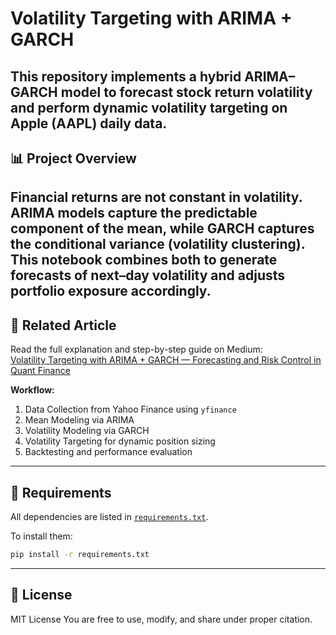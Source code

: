 # Volatility Targeting with ARIMA + GARCH

This repository implements a hybrid **ARIMA–GARCH** model to forecast stock return volatility and perform **dynamic volatility targeting** on Apple (AAPL) daily data.  
---

## 📊 Project Overview

Financial returns are not constant in volatility. ARIMA models capture the predictable component of the **mean**, while GARCH captures the **conditional variance** (volatility clustering).  
This notebook combines both to generate forecasts of next–day volatility and adjusts portfolio exposure accordingly.
---

## 📰 Related Article

Read the full explanation and step-by-step guide on Medium:  
[Volatility Targeting with ARIMA + GARCH — Forecasting and Risk Control in Quant Finance](https://medium.com/your-medium-article-link)


**Workflow:**
1. Data Collection from Yahoo Finance using `yfinance`
2. Mean Modeling via ARIMA
3. Volatility Modeling via GARCH
4. Volatility Targeting for dynamic position sizing
5. Backtesting and performance evaluation

---

## 🧰 Requirements

All dependencies are listed in [`requirements.txt`](requirements.txt).

To install them:

```bash
pip install -r requirements.txt
```
---
## 🧾 License
MIT License
You are free to use, modify, and share under proper citation.

